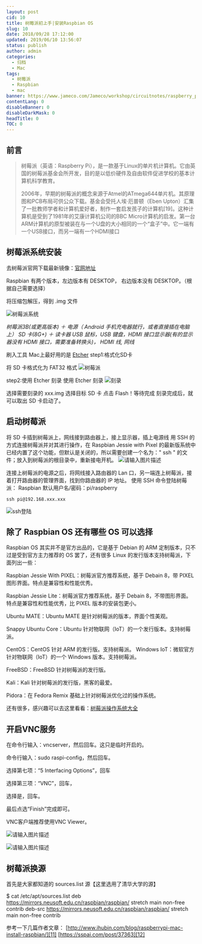 ```yaml
---
layout: post
cid: 10
title: 树莓派初上手|安装Raspbian OS
slug: 10
date: 2018/09/28 17:12:00
updated: 2019/06/10 13:56:07
status: publish
author: admin
categories: 
  - 归档
  - Mac
tags: 
  - 树莓派
  - Raspbian
  - mac
banner: https://www.jameco.com/Jameco/workshop/circuitnotes/raspberry_pi_circuit_note_fig2.jpg
contentLang: 0
disableBanner: 0
disableDarkMask: 0
headTitle: 0
TOC: 0
---
```



前言
--

> 树莓派（英语：Raspberry
> Pi），是一款基于Linux的单片机计算机。它由英国的树莓派基金会所开发，目的是以低价硬件及自由软件促进学校的基本计算机科学教育。
> 
> 2006年，早期的树莓派的概念来源于Atmel的ATmega644单片机。其原理图和PCB布局可供公众下载。基金会受托人埃·厄普顿（Eben
> Upton）汇集了一批教师学者和计算机爱好者，制作一套启发孩子的计算机[19]。这种计算机是受到了1981年的艾康计算机公司的BBC
> Micro计算机的启发。第一台ARM计算机的原型被装在与一个U盘的大小相同的一个“盒子”中。它一端有一个USB接口，而另一端有一个HDMI接口


树莓派系统安装
-------
去树莓派官网下载最新镜像：[官网地址][1]

Raspbian 有两个版本，左边版本有 DESKTOP， 右边版本没有 DESKTOP。（根据自己需要选择）

将压缩包解压，得到 .img 文件

![树莓派系统][2]

*树莓派3B(或更高版本) ＋ 电源（ Android 手机充电器就行，或者直接插在电脑上） SD 卡(8G+) ＋ 读卡器 USB       鼠标，USB 键盘，HDMI 接口显示器(有的显示器没有 HDMI 接口，需要准备转换头)， HDMI 线, 网线*

刷入工具 Mac上最好用的是 [Etcher][3] 
step1:格式化SD卡

将 SD 卡格式化为 FAT32 格式
![树莓派][4]

step2:使用 Etcher 刻录
使用 Etcher 刻录
![刻录][5]

选择需要刻录的 xxx.img
选择目标 SD 卡
点击 Flash！等待完成
刻录完成后，就可以取出 SD 卡启动了。

启动树莓派
-----
将 SD 卡插到树莓派上，网线接到路由器上，接上显示器，插上电源线
用 SSH 的方式连接树莓派并对其进行操作，在 Raspbian Jessie with Pixel 的最新版系统中已经内置了这个功能，但默认是关闭的，所以需要创建一个名为：" ssh " 的文件；放入到树莓派的根目录中，重新接电开机。
![请输入图片描述][6]

连接上树莓派的电源之后，将网线接入路由器的 Lan 口，另一端连上树莓派，接着打开路由器的管理界面，找到你路由器的 IP 地址。
使用 SSH 命令登陆树莓派：
Raspbian 默认用户名/密码：pi/raspberry

    ssh pi@192.168.xxx.xxx
![ssh登陆][7]

除了 Raspbian OS 还有哪些 OS 可以选择
---------------------------
Raspbian OS 其实并不是官方出品的，它是基于 Debian 的 ARM 定制版本，只不过是受到官方主力推荐的 OS 罢了，还有很多 Linux 的发行版本支持树莓派，下面列出一些：

Raspbian Jessie With PIXEL：树莓派官方推荐系统，基于 Debain 8，带 PIXEL 图形界面。特点是兼容性和性能优秀。

Raspbian Jessie Lite：树莓派官方推荐系统，基于 Debain 8，不带图形界面。特点是兼容性和性能优秀，比 PIXEL 版本的安装包更小。

Ubuntu MATE：Ubuntu MATE 是针对树莓派的版本，界面个性美观。

Snappy Ubuntu Core：Ubuntu 针对物联网（IoT）的一个发行版本。支持树莓派。

CentOS：CentOS 针对 ARM 的发行版。支持树莓派。
Windows IoT：微软官方针对物联网（IoT）的一个 Windows 版本。支持树莓派。

FreeBSD：FreeBSD 针对树莓派的发行版。

Kali：Kali 针对树莓派的发行版，黑客的最爱。

Pidora：在 Fedora Remix 基础上针对树莓派优化过的操作系统。

还有很多，感兴趣可以去这里看看：[树莓派操作系统大全][8]

## 开启VNC服务 ##

在命令行输入：vncserver，然后回车。这只是临时开启的。

命令行输入：sudo raspi-config，然后回车。

选择第七项：“5 Interfacing Options”，回车

选择第三项：“VNC”，回车，

选择是，回车。

最后点选“Finish”完成即可。

VNC客户端推荐使用VNC Viewer。

![请输入图片描述][9]

![请输入图片描述][10]

树莓派换源
-----

首先是大家都知道的 sources.list 源【这里选用了清华大学的源】

$ cat /etc/apt/sources.list
deb https://mirrors.neusoft.edu.cn/raspbian/raspbian/ stretch main non-free contrib
deb-src https://mirrors.neusoft.edu.cn/raspbian/raspbian/ stretch main non-free contrib


参考一下几篇作者文章：
[http://www.ihubin.com/blog/raspberrypi-mac-install-raspbian/][11]
[https://sspai.com/post/37363][12]


  [1]: https://www.raspberrypi.org/downloads/raspbian/
  [2]: http://cloudstorage.ihubin.com/blog/raspberrypi3/raspberrypi3_download_raspbian.png?orig
  [3]: https://etcher.io/
  [4]: http://cloudstorage.ihubin.com/blog/raspberrypi3/raspberrypi3_format_sdcard.jpg?orig
  [5]: http://cloudstorage.ihubin.com/blog/raspberrypi3/raspberrypi3_etcher_burn_image.png?orig
  [6]: https://cdn.sspai.com/attachment/origin/2017/02/07/366853.png?imageView2/2/w/1120/q/90/interlace/1/ignore-error/1
  [7]: http://cloudstorage.ihubin.com/blog/raspberrypi3/raspberrypi3_login_raspberrypi.png?orig
  [8]: http://wiki.nxez.com/rpi:list-of-oses
  [9]: https://cdn.sspai.com/attachment/origin/2017/02/07/366861.png?imageView2/2/w/1120/q/90/interlace/1/ignore-error/1
  [10]: https://cdn.sspai.com/attachment/origin/2017/02/07/366866.png?imageView2/2/w/1120/q/90/interlace/1/ignore-error/1
  [11]: http://www.ihubin.com/blog/raspberrypi-mac-install-raspbian/
  [12]: https://sspai.com/post/37363